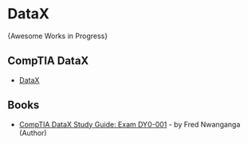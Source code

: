 # DataX

{Awesome Works in Progress}

## CompTIA DataX
* [DataX](https://www.comptia.org/certifications/datax)

## Books
* [CompTIA DataX Study Guide: Exam DY0-001](https://www.amazon.ae/CompTIA-DataX-Study-Guide-DY0-001/dp/1394238983/) - by Fred Nwanganga (Author)

